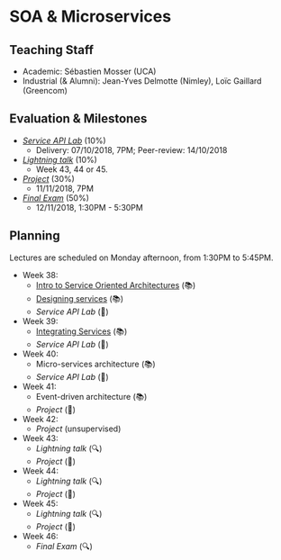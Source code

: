 # SOA & Microservices

## Teaching Staff

  - Academic: Sébastien Mosser (UCA)
  - Industrial (& Alumni): Jean-Yves Delmotte (Nimley), Loïc Gaillard (Greencom)

## Evaluation & Milestones

  - [_Service API Lab_](./assignments/1_Service_API.md) (10%)
    - Delivery: 07/10/2018, 7PM; Peer-review: 14/10/2018
  - [_Lightning talk_](./assignments/2_Lightning_talk.md) (10%)
    - Week 43, 44 or 45.
  - [_Project_](./assignments/3_Project.md) (30%)
    - 11/11/2018, 7PM
  - [_Final Exam_](./assignments/4_Final_Exam.md) (50%)
    - 12/11/2018, 1:30PM - 5:30PM

## Planning

Lectures are scheduled on Monday afternoon, from 1:30PM to 5:45PM.

  - Week 38:
    - [Intro to Service Oriented Architectures](./lectures/00_intro.pdf) (:books:)
    - [Designing services](./lectures/01_services.pdf) (:books:)
    - _Service API Lab_ (:wrench:)
  - Week 39:
    - [Integrating Services](./lectures/02_esb.pdf) (:books:)
    - _Service API Lab_ (:wrench:)
  - Week 40:
    - Micro-services architecture (:books:)
    - _Service API Lab_ (:wrench:)
  - Week 41:
    - Event-driven architecture (:books:)
    - _Project_ (:wrench:)
  - Week 42:
    - _Project_ (unsupervised)
  - Week 43:
    - _Lightning talk_ (:mag:)
    - _Project_ (:wrench:)
  - Week 44:
    - _Lightning talk_ (:mag:)
    - _Project_ (:wrench:)
  - Week 45:
    - _Lightning talk_ (:mag:)
    - _Project_ (:wrench:)
  - Week 46:
    - _Final Exam_ (:mag:)

